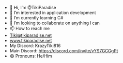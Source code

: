 - 👋 Hi, I’m @TikiParadise
- 👀 I’m interested in application development
- 🌱 I’m currently learning C#
- 💞️ I’m looking to collaborate on anything I can
- 📫 How to reach me
-   Tiki@tikiparadise.net
-   www.tikiparadise.net
-   My Discord: KrazyTiki816
-   Main Discord: https://discord.com/invite/vYS7GCGgPt
- 😄 Pronouns: He/Him
